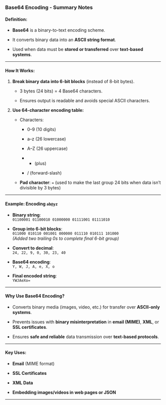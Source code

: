 ### **Base64 Encoding - Summary Notes**

#### **Definition:**

- **Base64** is a binary-to-text encoding scheme.
    
- It converts binary data into an **ASCII string format**.
    
- Used when data must be **stored or transferred** over **text-based systems**.
    

---

#### **How It Works:**

1. **Break binary data into 6-bit blocks** (instead of 8-bit bytes).
    
    - 3 bytes (24 bits) = 4 Base64 characters.
        
    - Ensures output is readable and avoids special ASCII characters.
        
2. **Use 64-character encoding table:**
    
    - Characters:
        
        - 0–9 (10 digits)
            
        - a–z (26 lowercase)
            
        - A–Z (26 uppercase)
            
        - - (plus)
                
        - / (forward-slash)
            
    - **Pad character**: `=` (used to make the last group 24 bits when data isn’t divisible by 3 bytes)
        

---

#### **Example: Encoding `ab@yz`**

- **Binary string**:  
    `01100001 01100010 01000000 01111001 01111010`
    
- **Group into 6-bit blocks**:  
    `011000 010110 001001 000000 011110 010111 101000`  
    _(Added two trailing 0s to complete final 6-bit group)_
    
- **Convert to decimal**:  
    `24, 22, 9, 0, 30, 23, 40`
    
- **Base64 encoding**:  
    `Y, W, J, A, e, X, o`
    
- **Final encoded string**:  
    `YWJAeXo=`
    

---

#### **Why Use Base64 Encoding?**

- Converts binary media (images, video, etc.) for transfer over **ASCII-only systems**.
    
- Prevents issues with **binary misinterpretation** in **email (MIME)**, **XML**, or **SSL certificates**.
    
- Ensures **safe and reliable** data transmission over **text-based protocols**.
    

---

#### **Key Uses:**

- **Email** (MIME format)
    
- **SSL Certificates**
    
- **XML Data**
    
- **Embedding images/videos in web pages or JSON**
    

---